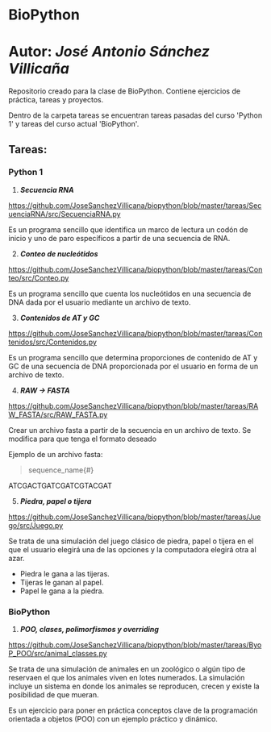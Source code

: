 # BioPython
# Autor: *José Antonio Sánchez Villicaña*

Repositorio creado para la clase de BioPython.
Contiene ejercicios de práctica, tareas y proyectos. 

Dentro de la carpeta tareas se encuentran tareas pasadas del curso 'Python 1' y tareas del curso actual 'BioPython'.

## Tareas:

### Python 1

1. ***Secuencia RNA*** 

https://github.com/JoseSanchezVillicana/biopython/blob/master/tareas/SecuenciaRNA/src/SecuenciaRNA.py

Es un programa sencillo que identifica un marco de lectura un codón de inicio y uno de paro específicos a partir de una secuencia de RNA.

2. ***Conteo de nucleótidos*** 

https://github.com/JoseSanchezVillicana/biopython/blob/master/tareas/Conteo/src/Conteo.py

Es un programa sencillo que cuenta los nucleótidos en una secuencia de DNA dada por el usuario mediante un archivo de texto.

3. ***Contenidos de AT y GC***

https://github.com/JoseSanchezVillicana/biopython/blob/master/tareas/Contenidos/src/Contenidos.py

Es un programa sencillo que determina proporciones de contenido de AT y GC de una secuencia de DNA proporcionada por el usuario en forma de un archivo de texto.

4. ***RAW -> FASTA*** 

https://github.com/JoseSanchezVillicana/biopython/blob/master/tareas/RAW_FASTA/src/RAW_FASTA.py

Crear un archivo fasta a partir de la secuencia en un archivo de texto. Se modifica para que tenga el formato deseado

Ejemplo de un archivo fasta:

>sequence_name{#}

ATCGACTGATCGATCGTACGAT

5. ***Piedra, papel o tijera***

https://github.com/JoseSanchezVillicana/biopython/blob/master/tareas/Juego/src/Juego.py

Se trata de una simulación del juego clásico de piedra, papel o tijera en el que el usuario elegirá una de las opciones y la computadora elegirá otra al azar.

- Piedra le gana a las tijeras.
- Tijeras le ganan al papel.
- Papel le gana a la piedra.

### BioPython

1. ***POO, clases, polimorfismos y overriding***

https://github.com/JoseSanchezVillicana/biopython/blob/master/tareas/ByoP_POO/src/animal_classes.py

Se trata de una simulación de animales en un zoológico o algún tipo de reservaen el que los animales viven en lotes numerados. La simulación incluye un sistema en donde los animales se reproducen, crecen y existe la posibilidad de que mueran.

Es un ejercicio para poner en práctica conceptos clave de la programación orientada a objetos (POO) con un ejemplo práctico y dinámico.
